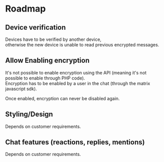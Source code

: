# Roadmap

## Device verification

Devices have to be verified by another device,   
otherwise the new device is unable to read previous encrypted messages.

## Allow Enabling encryption
It's not possible to enable encryption using the API (meaning it's not possible to enable through PHP code).  
Encryption has to be enabled by a user in the chat (through the matrix javascript sdk).

Once enabled, encryption can never be disabled again.

## Styling/Design
Depends on customer requirements.

## Chat features (reactions, replies, mentions)
Depends on customer requirements.